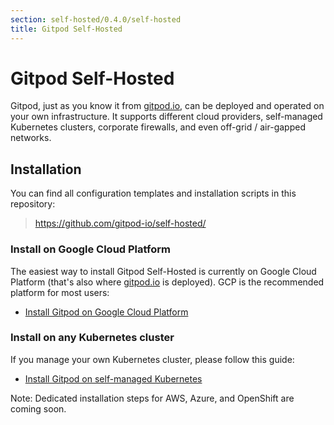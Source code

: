 ```yaml
---
section: self-hosted/0.4.0/self-hosted
title: Gitpod Self-Hosted
---
```


# Gitpod Self-Hosted

Gitpod, just as you know it from [gitpod.io](https://gitpod.io), can be deployed and operated on your own infrastructure. It supports different cloud providers, self-managed Kubernetes clusters, corporate firewalls, and even off-grid / air-gapped networks.

## Installation

You can find all configuration templates and installation scripts in this repository:

> https://github.com/gitpod-io/self-hosted/

### Install on Google Cloud Platform

The easiest way to install Gitpod Self-Hosted is currently on Google Cloud Platform (that's also where [gitpod.io](https://gitpod.io) is deployed). GCP is the recommended platform for most users:

- [Install Gitpod on Google Cloud Platform](./install/install-on-gcp-script/)

### Install on any Kubernetes cluster

If you manage your own Kubernetes cluster, please follow this guide:

- [Install Gitpod on self-managed Kubernetes](./install/install-on-kubernetes/)

Note: Dedicated installation steps for AWS, Azure, and OpenShift are coming soon.
